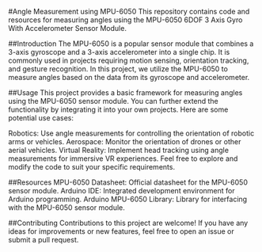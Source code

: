 
#Angle Measurement using MPU-6050
This repository contains code and resources for measuring angles using the MPU-6050 6DOF 3 Axis Gyro With Accelerometer Sensor Module.

##Introduction
The MPU-6050 is a popular sensor module that combines a 3-axis gyroscope and a 3-axis accelerometer into a single chip. 
It is commonly used in projects requiring motion sensing, orientation tracking, and gesture recognition. 
In this project, we utilize the MPU-6050 to measure angles based on the data from its gyroscope and accelerometer.

##Usage
This project provides a basic framework for measuring angles using the MPU-6050 sensor module. 
You can further extend the functionality by integrating it into your own projects. Here are some potential use cases:

Robotics: Use angle measurements for controlling the orientation of robotic arms or vehicles.
Aerospace: Monitor the orientation of drones or other aerial vehicles.
Virtual Reality: Implement head tracking using angle measurements for immersive VR experiences.
Feel free to explore and modify the code to suit your specific requirements.

##Resources
MPU-6050 Datasheet: Official datasheet for the MPU-6050 sensor module.
Arduino IDE: Integrated development environment for Arduino programming.
Arduino MPU-6050 Library: Library for interfacing with the MPU-6050 sensor module.

##Contributing
Contributions to this project are welcome! If you have any ideas for improvements or new features, feel free to open an issue or submit a pull request.
